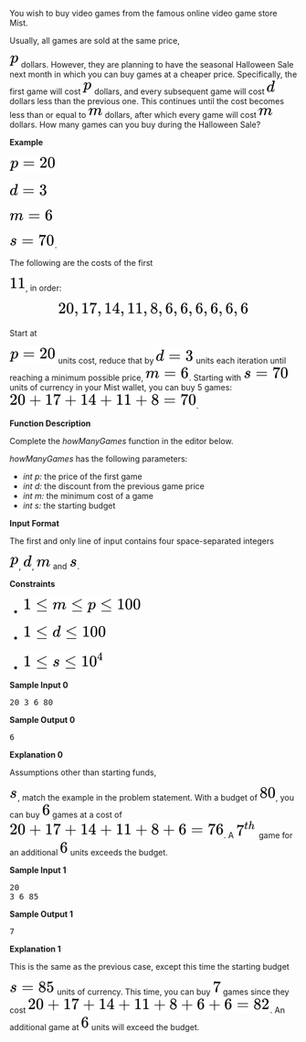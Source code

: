 <div class="challenge-body-html"><div class="challenge_problem_statement"><div class="msB challenge_problem_statement_body"><div class="hackdown-content"><svg style="display: none;"><defs id="MathJax_SVG_glyphs"></defs></svg><p>You wish to buy video games from the famous online video game store Mist.</p>
<p>Usually, all games are sold at the same price,



![Equation](svg_equations/equation_1.svg) dollars. However, they are planning to have the seasonal Halloween Sale next month in which you can buy games at a cheaper price. Specifically, the first game will cost ![Equation](svg_equations/equation_2.svg) dollars, and every subsequent game will cost ![Equation](svg_equations/equation_3.svg) dollars less than the previous one. This continues until the cost becomes less than or equal to ![Equation](svg_equations/equation_4.svg) dollars, after which every game will cost ![Equation](svg_equations/equation_5.svg) dollars. How many games can you buy during the Halloween Sale?</p>
<p><strong>Example</strong> <br/>


![Equation](svg_equations/equation_6.svg) <br/>


![Equation](svg_equations/equation_7.svg) <br/>


![Equation](svg_equations/equation_8.svg) <br/>


![Equation](svg_equations/equation_9.svg). </p>
<p>The following are the costs of the first 

![Equation](svg_equations/equation_10.svg), in order:</p>
<p></p><div class="MathJax_SVG_Display" style="text-align: center;">

![Equation](svg_equations/equation_11.svg)</div><p></p>
<p>Start at 

![Equation](svg_equations/equation_12.svg) units cost, reduce that by ![Equation](svg_equations/equation_13.svg) units each iteration until reaching a minimum possible price, ![Equation](svg_equations/equation_14.svg).  Starting with ![Equation](svg_equations/equation_15.svg) units of currency in your Mist wallet, you can buy 5 games: ![Equation](svg_equations/equation_16.svg).</p>
<p><strong>Function Description</strong> </p>
<p>Complete the <em>howManyGames</em> function in the editor below.  </p>
<p><em>howManyGames</em> has the following parameters:  </p>
<ul>
<li><em>int p:</em> the price of the first game  </li>
<li><em>int d:</em> the discount from the previous game price</li>
<li><em>int m:</em> the minimum cost of a game  </li>
<li><em>int s:</em> the starting budget  </li>
</ul></div></div></div><div class="challenge_input_format"><div class="msB challenge_input_format_title"><p><strong>Input Format</strong></p></div><div class="msB challenge_input_format_body"><div class="hackdown-content"><svg style="display: none;"><defs id="MathJax_SVG_glyphs"></defs></svg><p>The first and only line of input contains four space-separated integers 

![Equation](svg_equations/equation_17.svg), ![Equation](svg_equations/equation_18.svg), ![Equation](svg_equations/equation_19.svg) and ![Equation](svg_equations/equation_20.svg).  </p></div></div></div><div class="challenge_constraints"><div class="msB challenge_constraints_title"><p><strong>Constraints</strong></p></div><div class="msB challenge_constraints_body"><div class="hackdown-content"><svg style="display: none;"><defs id="MathJax_SVG_glyphs"></defs></svg><ul>
<li>

![Equation](svg_equations/equation_21.svg) </li>
<li>

![Equation](svg_equations/equation_22.svg) </li>
<li>

![Equation](svg_equations/equation_23.svg) </li>
</ul></div></div></div><div class="challenge_sample_input"><div class="msB challenge_sample_input_title"><p><strong>Sample Input 0</strong></p></div><div class="msB challenge_sample_input_body"><div class="hackdown-content"><svg style="display: none;"><defs id="MathJax_SVG_glyphs"></defs></svg><div class="highlight"><pre><span></span><span class="err">20 3 6 80</span>
</pre></div>
</div></div></div><div class="challenge_sample_output"><div class="msB challenge_sample_output_title"><p><strong>Sample Output 0</strong></p></div><div class="msB challenge_sample_output_body"><div class="hackdown-content"><svg style="display: none;"><defs id="MathJax_SVG_glyphs"></defs></svg><div class="highlight"><pre><span class="err">6</span>
</pre></div>
</div></div></div><div class="challenge_explanation"><div class="msB challenge_explanation_title"><p><strong>Explanation 0</strong></p></div><div class="msB challenge_explanation_body"><div class="hackdown-content"><svg style="display: none;"><defs id="MathJax_SVG_glyphs"></defs></svg><p>Assumptions other than starting funds, 

![Equation](svg_equations/equation_24.svg), match the example in the problem statement.  With a budget of ![Equation](svg_equations/equation_25.svg), you can buy ![Equation](svg_equations/equation_26.svg) games at a cost of ![Equation](svg_equations/equation_27.svg). A ![Equation](svg_equations/equation_28.svg) game for an additional ![Equation](svg_equations/equation_29.svg) units exceeds the budget.    </p></div></div></div><div class="challenge_sample_input"><div class="msB challenge_sample_input_title"><p><strong>Sample Input 1</strong></p></div><div class="msB challenge_sample_input_body"><div class="hackdown-content"><svg style="display: none;"><defs id="MathJax_SVG_glyphs"></defs></svg><div class="highlight"><pre><span></span><span class="err">20 3 6 85</span>
</pre></div>
</div></div></div><div class="challenge_sample_output"><div class="msB challenge_sample_output_title"><p><strong>Sample Output 1</strong></p></div><div class="msB challenge_sample_output_body"><div class="hackdown-content"><svg style="display: none;"><defs id="MathJax_SVG_glyphs"></defs></svg><div class="highlight"><pre><span class="err">7</span>
</pre></div>
</div></div></div><div class="challenge_explanation"><div class="msB challenge_explanation_title"><p><strong>Explanation 1</strong></p></div><div class="msB challenge_explanation_body"><div class="hackdown-content"><svg style="display: none;"><defs id="MathJax_SVG_glyphs"></defs></svg><p>This is the same as the previous case, except this time the starting budget 

![Equation](svg_equations/equation_30.svg) units of currency. This time, you can buy ![Equation](svg_equations/equation_31.svg) games since they cost ![Equation](svg_equations/equation_32.svg). An additional game at ![Equation](svg_equations/equation_33.svg) units will exceed the budget.  </p></div></div></div></div>

